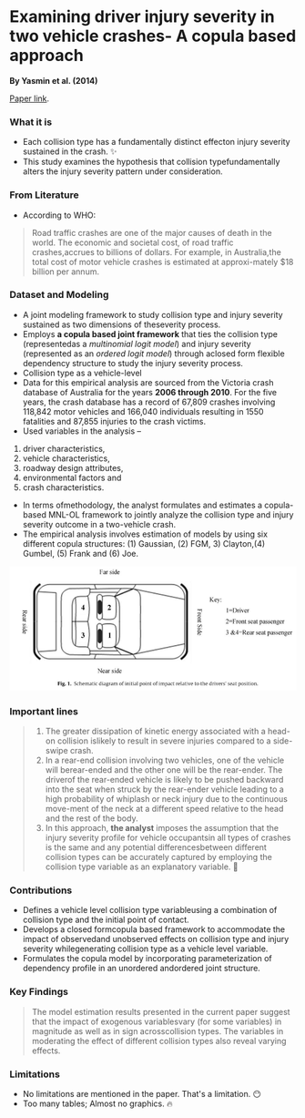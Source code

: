 
# Examining driver injury severity in two vehicle crashes- A copula based approach

**By Yasmin et al. (2014)**

[Paper link](https://github.com/subasish/MannBhat01/blob/master/Mannering_Bhat_Paper/Papers/MBRP%202014_6.pdf).



### What it is
* Each collision type has a fundamentally distinct effecton injury severity sustained in the crash. :sparkles:
* This study examines the hypothesis that collision typefundamentally alters the injury severity pattern under consideration.


### From Literature
* According to WHO:
> Road traffic crashes are one of the major causes of death in the world. The economic and societal cost, of road traffic crashes,accrues to billions of dollars. For example, in Australia,the total cost of motor vehicle crashes is estimated at approxi-mately $18 billion per annum.

### Dataset and Modeling

* A joint modeling framework to study collision type and injury severity sustained as two dimensions of theseverity process. 
* Employs **a copula based joint framework** that ties the collision type (representedas a _multinomial logit model_) and injury severity (represented as an _ordered logit model_) through aclosed form flexible dependency structure to study the injury severity process.
* Collision type as a vehicle-level
* Data for this empirical analysis are sourced from the Victoria crash database of Australia for the years **2006 through 2010**. For the five years, the crash database has a record of 67,809 crashes involving 118,842 motor vehicles and 166,040 individuals resulting in 1550 fatalities and 87,855 injuries to the crash victims.
* Used variables in the analysis – 
 1. driver characteristics, 
 2. vehicle characteristics, 
 3. roadway design attributes, 
 4. environmental factors and 
 5. crash characteristics.
* In terms ofmethodology, the analyst formulates and estimates a copula-based MNL-OL framework to jointly analyze the collision type and injury severity outcome in a two-vehicle crash.
* The empirical analysis involves estimation of models by using six different copula structures: (1) Gaussian, (2) FGM, 3) Clayton,(4) Gumbel, (5) Frank and (6) Joe.

![fig1](img/pap1/fig1.JPG)

### Important lines

> 1. The greater dissipation of kinetic energy associated with a head-on collision islikely to result in severe injuries compared to a side-swipe crash.
> 2. In a rear-end collision involving two vehicles, one of the vehicle will berear-ended and the other one will be the rear-ender. The driverof the rear-ended vehicle is likely to be pushed backward into the seat when struck by the rear-ender vehicle leading to a high probability of whiplash or neck injury due to the continuous move-ment of the neck at a different speed relative to the head and the rest of the body.
> 3. In this approach, **the analyst** imposes the assumption that the injury severity profile for vehicle occupantsin all types of crashes is the same and any potential differencesbetween different collision types can be accurately captured by employing the collision type variable as an explanatory variable. :pushpin:

### Contributions
* Defines a vehicle level collision type variableusing a combination of collision type and the initial point of contact. 
* Develops a closed formcopula based framework to accommodate the impact of observedand unobserved effects on collision type and injury severity whilegenerating collision type as a vehicle level variable. 
* Formulates the copula model by incorporating parameterization of dependency profile in an unordered andordered joint structure. 

### Key Findings
> The model estimation results presented in the current paper suggest that the impact of exogenous variablesvary (for some variables) in magnitude as well as in sign acrosscollision types. The variables in moderating the effect of different collision types also reveal varying effects.
 

### Limitations
* No limitations are mentioned in the paper. That's a limitation. :no_mouth:
* Too many tables; Almost no graphics. :fire:
